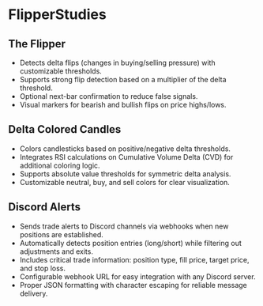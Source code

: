 # FlipperStudies

## **The Flipper**

- Detects delta flips (changes in buying/selling pressure) with customizable thresholds.
- Supports strong flip detection based on a multiplier of the delta threshold.
- Optional next-bar confirmation to reduce false signals.
- Visual markers for bearish and bullish flips on price highs/lows.

## **Delta Colored Candles**

- Colors candlesticks based on positive/negative delta thresholds.
- Integrates RSI calculations on Cumulative Volume Delta (CVD) for additional coloring logic.
- Supports absolute value thresholds for symmetric delta analysis.
- Customizable neutral, buy, and sell colors for clear visualization.

## **Discord Alerts**

- Sends trade alerts to Discord channels via webhooks when new positions are established.
- Automatically detects position entries (long/short) while filtering out adjustments and exits.
- Includes critical trade information: position type, fill price, target price, and stop loss.
- Configurable webhook URL for easy integration with any Discord server.
- Proper JSON formatting with character escaping for reliable message delivery.
